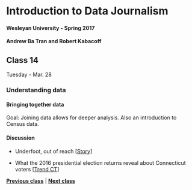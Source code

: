 # Introduction to Data Journalism
  
#### Wesleyan University - Spring 2017
  
**Andrew Ba Tran and Robert Kabacoff**
  
## Class 14
Tuesday - Mar. 28
                             
### Understanding data
                             
#### Bringing together data
                             
Goal: Joining data allows for deeper analysis. Also an introduction to Census data.
                             
#### Discussion

    
* Underfoot, out of reach [[Story](http://www.pulitzer.org/winners/bristol-va-herald-courier)]

* What the 2016 presidential election returns reveal about Connecticut voters [[Trend CT](http://trendct.org/2016/11/15/what-the-2016-presidential-election-results-say-about-connecticut/)]

                   
**[Previous class](class13.md)** | **[Next class](class15.md)**
